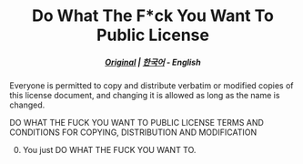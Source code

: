<div align="center">

# Do What The F\*ck You Want To Public License

##### [Original](https://github.com/Aizistral-Studios/No-Chat-Reports/blob/1.19.2-Fabric/LICENSE) | [한국어](../KOR/WTFPL.md) - **English**

</div>

Everyone is permitted to copy and distribute verbatim or modified
copies of this license document, and changing it is allowed as long
as the name is changed.

DO WHAT THE FUCK YOU WANT TO PUBLIC LICENSE
TERMS AND CONDITIONS FOR COPYING, DISTRIBUTION AND MODIFICATION

0. You just DO WHAT THE FUCK YOU WANT TO.
